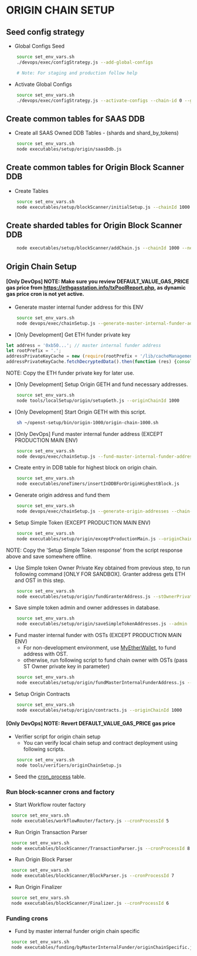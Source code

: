 # ORIGIN CHAIN SETUP

## Seed config strategy

* Global Configs Seed
```bash
    source set_env_vars.sh
    ./devops/exec/configStrategy.js --add-global-configs

    # Note: For staging and production follow help
```

* Activate Global Configs
```bash
    source set_env_vars.sh
    ./devops/exec/configStrategy.js --activate-configs --chain-id 0 --group-id 0
```

## Create common tables for SAAS DDB

* Create all SAAS Owned DDB Tables - (shards and shard_by_tokens)
```bash
    source set_env_vars.sh
    node executables/setup/origin/saasDdb.js
```

## Create common tables for Origin Block Scanner DDB
* Create Tables
```bash
    source set_env_vars.sh
    node executables/setup/blockScanner/initialSetup.js --chainId 1000
```

## Create sharded tables for Origin Block Scanner DDB
```bash
    node executables/setup/blockScanner/addChain.js --chainId 1000 --networkId 1000 --blockShardCount 1 --transactionShardCount 1 --economyShardCount 2 --economyAddressShardCount 2 
```

## Origin Chain Setup

#### [Only DevOps] NOTE: Make sure you review DEFAULT_VALUE_GAS_PRICE gas price from https://ethgasstation.info/txPoolReport.php, as dynamic gas price cron is not yet active.

* Generate master internal funder address for this ENV
```bash
    source set_env_vars.sh
    node devops/exec/chainSetup.js --generate-master-internal-funder-address --chain-id 3
```

* [Only Development] Get ETH funder private key
```js
let address = '0xb50...'; // master internal funder address
let rootPrefix = '.';
addressPrivateKeyCache = new (require(rootPrefix + '/lib/cacheManagement/shared/AddressPrivateKey'))({ address: address}),
addressPrivateKeyCache.fetchDecryptedData().then(function (res) {console.log("ETH Owner PK: ", res.data.private_key_d)});
```
NOTE: Copy the ETH funder private key for later use.

* [Only Development] Setup Origin GETH and fund necessary addresses.
```bash
    source set_env_vars.sh
    node tools/localSetup/origin/setupGeth.js --originChainId 1000
```

* [Only Development] Start Origin GETH with this script.
```bash
    sh ~/openst-setup/bin/origin-1000/origin-chain-1000.sh
```

* [Only DevOps] Fund master internal funder address (EXCEPT PRODUCTION MAIN ENV)
```bash
    source set_env_vars.sh
    node devops/exec/chainSetup.js --fund-master-internal-funder-address --chain-id 3 --eth-owner-private-key '0x0as..' --amount 10
```

* Create entry in DDB table for highest block on origin chain.
```bash
    source set_env_vars.sh
    node executables/oneTimers/insertInDDBForOriginHighestBlock.js
```

* Generate origin address and fund them
```bash
    source set_env_vars.sh
    node devops/exec/chainSetup.js --generate-origin-addresses --chain-id 3
```

* Setup Simple Token (EXCEPT PRODUCTION MAIN ENV)
```bash
    source set_env_vars.sh
    node executables/setup/origin/exceptProductionMain.js --originChainId 1000 --ethOwnerPrivateKey '0xabc...'
```

NOTE: Copy the 'Setup Simple Token response' from the script response above and save somewhere offline.

* Use Simple token Owner Private Key obtained from previous step, to run following command [ONLY FOR SANDBOX].
Granter address gets ETH and OST in this step.
```bash
    source set_env_vars.sh
    node executables/setup/origin/fundGranterAddress.js --stOwnerPrivateKey '0x10...' --ethOwnerPrivateKey '0x3d...'
```

* Save simple token admin and owner addresses in database.
```bash
    source set_env_vars.sh
    node executables/setup/origin/saveSimpleTokenAddresses.js --admin '0xabc...' --owner '0xabc...'
```

* Fund master internal funder with OSTs (EXCEPT PRODUCTION MAIN ENV)
    - For non-development environment, use [MyEtherWallet](https://www.myetherwallet.com/#send-transaction), to fund address with OST.
    - otherwise, run following script to fund chain owner with OSTs (pass ST Owner private key in parameter)
```bash
    source set_env_vars.sh
    node executables/setup/origin/fundMasterInternalFunderAddress.js --stOwnerPrivateKey '0xabc...'
```

* Setup Origin Contracts
```bash
    source set_env_vars.sh
    node executables/setup/origin/contracts.js --originChainId 1000
```

#### [Only DevOps] NOTE: Revert DEFAULT_VALUE_GAS_PRICE gas price

* Verifier script for origin chain setup
    - You can verify local chain setup and contract deployment using following scripts.
```bash
    source set_env_vars.sh
    node tools/verifiers/originChainSetup.js
```

* Seed the [cron_process](https://github.com/OpenSTFoundation/saas-api/blob/master/cronProcessSeed.md) table.


### Run block-scanner crons and factory

* Start Workflow router factory
```bash
  source set_env_vars.sh
  node executables/workflowRouter/factory.js --cronProcessId 5
```

* Run Origin Transaction Parser
```bash
  source set_env_vars.sh
  node executables/blockScanner/TransactionParser.js --cronProcessId 8
```

* Run Origin Block Parser
```bash
  source set_env_vars.sh
  node executables/blockScanner/BlockParser.js --cronProcessId 7
```

* Run Origin Finalizer
```bash
  source set_env_vars.sh
  node executables/blockScanner/Finalizer.js --cronProcessId 6
```

### Funding crons
* Fund by master internal funder origin chain specific
```bash
  source set_env_vars.sh
  node executables/funding/byMasterInternalFunder/originChainSpecific.js --cronProcessId 9
```
